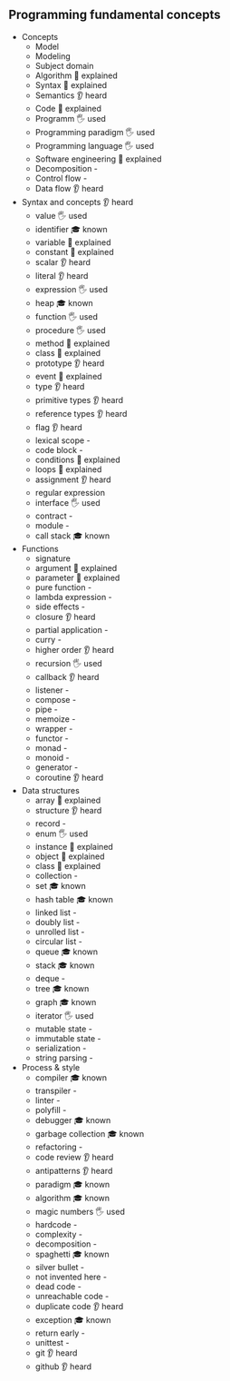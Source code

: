 ## Programming fundamental concepts

- Concepts
  - Model
  - Modeling
  - Subject domain
  - Algorithm 🙋 explained
  - Syntax 🙋 explained
  - Semantics 👂 heard
  - Code 🙋 explained
  - Programm 🖐️ used
  - Programming paradigm 🖐️ used
  - Programming language 🖐️ used
  - Software engineering 🙋 explained
  - Decomposition -
  - Control flow -
  - Data flow 👂 heard
- Syntax and concepts 👂 heard
  - value 🖐️ used
  - identifier 🎓 known
  - variable 🙋 explained
  - constant 🙋 explained
  - scalar 👂 heard
  - literal 👂 heard
  - expression 🖐️ used
  - heap 🎓 known
  - function 🖐️ used 
  - procedure 🖐️ used 
  - method 🙋 explained
  - class 🙋 explained
  - prototype 👂 heard
  - event 🙋 explained
  - type 👂 heard
  - primitive types 👂 heard
  - reference types 👂 heard
  - flag 👂 heard
  - lexical scope -
  - code block -
  - conditions 🙋 explained
  - loops 🙋 explained
  - assignment 👂 heard
  - regular expression 
  - interface 🖐️ used 
  - contract -
  - module -
  - call stack 🎓 known
- Functions
  - signature
  - argument 🙋 explained
  - parameter 🙋 explained
  - pure function -
  - lambda expression -
  - side effects -
  - closure 👂 heard
  - partial application -
  - curry -
  - higher order 👂 heard
  - recursion 🖐️ used
  - callback 👂 heard
  - listener -
  - compose -
  - pipe -
  - memoize -
  - wrapper -
  - functor -
  - monad -
  - monoid -
  - generator -
  - coroutine 👂 heard
- Data structures
  - array 🙋 explained
  - structure 👂 heard
  - record - 
  - enum 🖐️ used
  - instance 🙋 explained
  - object 🙋 explained
  - class 🙋 explained
  - collection -
  - set 🎓 known
  - hash table 🎓 known
  - linked list -
  - doubly list -
  - unrolled list -
  - circular list -
  - queue 🎓 known
  - stack 🎓 known
  - deque - 
  - tree 🎓 known
  - graph 🎓 known
  - iterator 🖐️ used
  - mutable state -
  - immutable state -
  - serialization -
  - string parsing -
- Process & style
  - compiler 🎓 known
  - transpiler - 
  - linter -
  - polyfill -
  - debugger 🎓 known
  - garbage collection 🎓 known
  - refactoring - 
  - code review 👂 heard
  - antipatterns 👂 heard
  - paradigm 🎓 known
  - algorithm 🎓 known
  - magic numbers 🖐️ used
  - hardcode -
  - complexity -
  - decomposition -
  - spaghetti 🎓 known
  - silver bullet -
  - not invented here -
  - dead code -
  - unreachable code -
  - duplicate code 👂 heard
  - exception 🎓 known
  - return early -
  - unittest -
  - git 👂 heard
  - github 👂 heard
